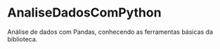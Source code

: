 # AnaliseDadosComPython
Análise de dados com Pandas, conhecendo as ferramentas básicas da biblioteca.
